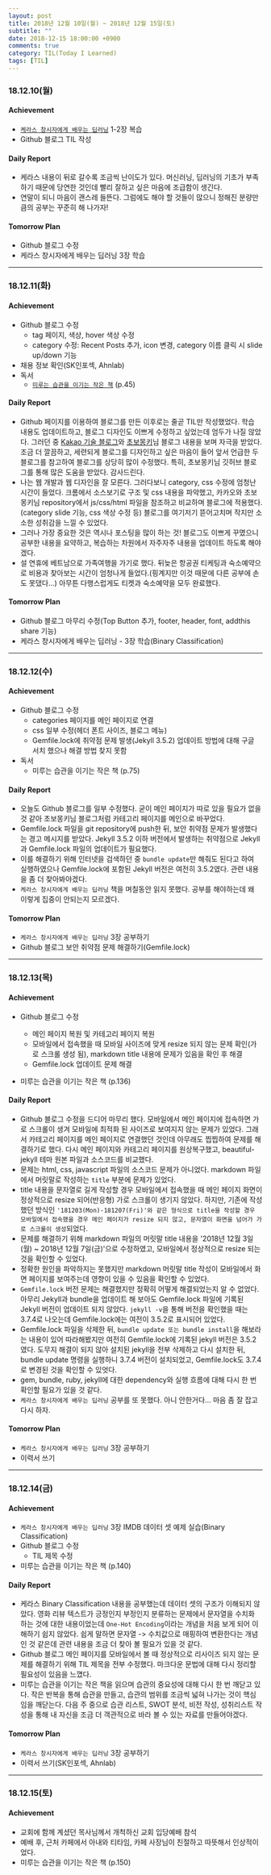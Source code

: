 ```yaml
---
layout: post
title: 2018년 12월 10일(월) ~ 2018년 12월 15일(토)
subtitle: ""
date: 2018-12-15 18:00:00 +0900
comments: true
category: TIL(Today I Learned)
tags: [TIL]
---
```

### 18.12.10(월)
#### Achievement
  - [`케라스 창시자에게 배우는 딥러닝`](http://www.kyobobook.co.kr/product/detailViewKor.laf?ejkGb=KOR&mallGb=KOR&barcode=9791160505979&orderClick=LEA&Kc=) 1-2장 복습
  - Github 블로그 TIL 작성

#### Daily Report
  - 케라스 내용이 뒤로 갈수록 조금씩 난이도가 있다. 머신러닝, 딥러닝의 기초가 부족하기 때문에 당연한 것인데 빨리 잘하고 싶은 마음에 조급함이 생긴다.
  - 연말이 되니 마음이 괜스레 들뜬다. 그럼에도 해야 할 것들이 많으니 정해진 분량만큼의 공부는 꾸준히 해 나가자!

#### Tomorrow Plan
  - Github 블로그 수정
  - 케라스 창시자에게 배우는 딥러닝 3장 학습

---

### 18.12.11(화)
#### Achievement
  - Github 블로그 수정
    - tag 페이지, 색상, hover 색상 수정
    - category 수정: Recent Posts 추가, icon 변경, category 이름 클릭 시 slide up/down 기능
  - 채용 정보 확인(SK인포섹, Ahnlab)
  - 독서
    - [`미루는 습관을 이기는 작은 책`](http://www.kyobobook.co.kr/product/detailViewKor.laf?ejkGb=KOR&mallGb=KOR&barcode=9791162540343&orderClick=LEB&Kc=) (p.45)

#### Daily Report
  - Github 페이지를 이용하여 블로그를 만든 이후로는 줄곧 TIL만 작성했었다. 학습 내용도 업데이트하고, 블로그 디자인도 이쁘게 수정하고 싶었는데 엄두가 나질 않았다. 그러던 중 [Kakao 기술 블로그](http://tech.kakao.com/)와 [초보몽키](https://wayhome25.github.io/)님 블로그 내용을 보며 자극을 받았다. 조금 더 깔끔하고, 세련되게 블로그를 디자인하고 싶은 마음이 들어 앞서 언급한 두 블로그를 참고하여 블로그를 상당히 많이 수정했다. 특히, 초보몽키님 깃허브 블로그를 통해 많은 도움을 받았다. 감사드린다.
  - 나는 웹 개발과 웹 디자인을 잘 모른다. 그러다보니 category, css 수정에 엄청난 시간이 들었다. 크롬에서 소스보기로 구조 및 css 내용을 파악했고, 카카오와 초보몽키님 repository에서 js/css/html 파일을 참조하고 비교하며 블로그에 적용했다.(category slide 기능, css 색상 수정 등) 블로그를 여기저기 뜯어고치며 작지만 소소한 성취감을 느낄 수 있었다.
  - 그러나 가장 중요한 것은 역시나 포스팅을 많이 하는 것! 블로그도 이쁘게 꾸몄으니 공부한 내용을 요약하고, 복습하는 차원에서 자주자주 내용을 업데이트 하도록 해야겠다.
  - 설 연휴에 베트남으로 가족여행을 가기로 했다. 뒤늦은 항공권 티케팅과 숙소예약으로 비용과 찾아보는 시간이 엄청나게 들었다.(핑계지만 이것 때문에 다른 공부에 손도 못댔다...) 아무튼 다행스럽게도 티켓과 숙소예약을 모두 완료했다.

#### Tomorrow Plan
  - Github 블로그 마무리 수정(Top Button 추가, footer, header, font, addthis share 기능)
  - 케라스 창시자에게 배우는 딥러닝 - 3장 학습(Binary Classification)

---
### 18.12.12(수)
#### Achievement
  - Github 블로그 수정
    - categories 페이지를 메인 페이지로 연결
    - css 일부 수정(헤더 폰트 사이즈, 블로그 메뉴)
    - Gemfile.lock에 취약점 문제 발생(Jekyll 3.5.2) 업데이트 방법에 대해 구글 서치 했으나 해결 방법 찾지 못함
  - 독서
    - 미루는 습관을 이기는 작은 책 (p.75)

#### Daily Report
  - 오늘도 Github 블로그를 일부 수정했다. 굳이 메인 페이지가 따로 있을 필요가 없을 것 같아 초보몽키님 블로그처럼 카테고리 페이지를 메인으로 바꾸었다.
  - Gemfile.lock 파일을 git repository에 push한 뒤, 보안 취약점 문제가 발생했다는 경고 메시지를 받았다. Jekyll 3.5.2 이하 버전에서 발생하는 취약점으로 Jekyll과 Gemfile.lock 파일의 업데이트가 필요했다.
  - 이를 해결하기 위해 인터넷을 검색하던 중 `bundle update`만 해줘도 된다고 하여 실행하였으나 Gemfile.lock에 포함된 Jekyll 버전은 여전히 3.5.2였다. 관련 내용을 좀 더 찾아봐야겠다.
  - `케라스 창시자에게 배우는 딥러닝` 책을 며칠동안 읽지 못했다. 공부를 해야하는데 왜 이렇게 집중이 안되는지 모르겠다.

#### Tomorrow Plan
  - `케라스 창시자에게 배우는 딥러닝` 3장 공부하기
  - Github 블로그 보안 취약점 문제 해결하기(Gemfile.lock)

---

### 18.12.13(목)
#### Achievement
  - Github 블로그 수정
    - 메인 페이지 복원 및 카테고리 페이지 복원
    - 모바일에서 접속했을 때 모바일 사이즈에 맞게 resize 되지 않는 문제 확인(가로 스크롤 생성 됨), markdown title 내용에 문제가 있음을 확인 후 해결
    - Gemfile.lock 업데이트 문제 해결

  - 미루는 습관을 이기는 작은 책 (p.136)

#### Daily Report
  - Github 블로그 수정을 드디어 마무리 했다. 모바일에서 메인 페이지에 접속하면 가로 스크롤이 생겨 모바일에 최적화 된 사이즈로 보여지지 않는 문제가 있었다. 그래서 카테고리 페이지를 메인 페이지로 연결했던 것인데 아무래도 찝찝하여 문제를 해결하기로 했다. 다시 메인 페이지와 카테고리 페이지를 원상복구했고, beautiful-jekyll 테마 원본 파일과 소스코드를 비교했다.
  - 문제는 html, css, javascript 파일의 소스코드 문제가 아니었다. markdown 파일에서 머릿말로 작성하는 `title` 부분에 문제가 있었다.
  - title 내용을 문자열로 길게 작성할 경우 모바일에서 접속했을 때 메인 페이지 화면이 정상적으로 resize 되어(반응형) 가로 스크롤이 생기지 않았다. 하지만, 기존에 작성했던 방식인 `'181203(Mon)-181207(Fri)'와 같은 형식으로 title을 작성할 경우 모바일에서 접속했을 경우 메인 페이지가 resize 되지 않고, 문자열이 화면을 넘어가 가로 스크롤이 생성`되었다.
  - 문제를 해결하기 위해 markdown 파일의 머릿말 title 내용을 '2018년 12월 3일(월) ~ 2018년 12월 7일(금)'으로 수정하였고, 모바일에서 정상적으로 resize 되는 것을 확인할 수 있었다.
  - 정확한 원인을 파악하지는 못했지만 markdown 머릿말 title 작성이 모바일에서 화면 페이지를 보여주는데 영향이 있을 수 있음을 확인할 수 있었다.
  - `Gemfile.lock` 버전 문제는 해결했지만 정확히 어떻게 해결되었는지 알 수 없었다. 아무리 Jekyll과 bundle을 업데이트 해 보아도 Gemfile.lock 파일에 기록된 Jekyll 버전이 업데이트 되지 않았다. `jekyll -v`을 통해 버전을 확인했을 때는 3.7.4로 나오는데 Gemfile.lock에는 여전이 3.5.2로 표시되어 있었다.
  - Gemfile.lock 파일을 삭제한 뒤, `bundle update 또는 bundle install`을 해보라는 내용이 있어 따라해봤지만 여전히 Gemfile.lock에 기록된 jekyll 버전은 3.5.2였다. 도무지 해결이 되지 않아 설치된 jekyll을 전부 삭제하고 다시 설치한 뒤, bundle update 명령을 실행하니 3.7.4 버전이 설치되었고, Gemfile.lock도 3.7.4로 변경된 것을 확인할 수 있엇다.
  - gem, bundle, ruby, jekyll에 대한 dependency와 실행 흐름에 대해 다시 한 번 확인할 필요가 있을 것 같다.
  - `케라스 창시자에게 배우는 딥러닝` 공부를 또 못했다. 아니 안한거다... 마음 좀 잘 잡고 다시 하자.

#### Tomorrow Plan
  - `케라스 창시자에게 배우는 딥러닝` 3장 공부하기
  - 이력서 쓰기

---

### 18.12.14(금)
#### Achievement
  - `케라스 창시자에게 배우는 딥러닝` 3장 IMDB 데이터 셋 예제 실습(Binary Classification)
  - Github 블로그 수정
    - TIL 제목 수정
  - 미루는 습관을 이기는 작은 책 (p.140)

#### Daily Report
  - 케라스 Binary Classification 내용을 공부했는데 데이터 셋의 구조가 이해되지 않았다. 영화 리뷰 텍스트가 긍정인지 부정인지 분류하는 문제에서 문자열을 수치화 하는 것에 대한 내용이었는데 `One-Hot Encoding`이라는 개념을 처음 보게 되어 이해하기 쉽지 않았다. 쉽게 말하면 문자열 -> 수치값으로 매핑하여 변환한다는 개념인 것 같은데 관련 내용을 조금 더 찾아 볼 필요가 있을 것 같다.
  - Github 블로그 메인 페이지를 모바일에서 볼 때 정상적으로 리사이즈 되지 않는 문제를 해결하기 위해 TIL 제목을 전부 수정했다. 마크다운 문법에 대해 다시 정리할 필요성이 있음을 느꼈다.
  - 미루는 습관을 이기는 작은 책을 읽으며 습관의 중요성에 대해 다시 한 번 깨닫고 있다. 작은 반복을 통해 습관을 만들고, 습관의 범위를 조금씩 넓혀 나가는 것이 핵심임을 깨닫는다. 다음 주 중으로 습관 리스트, SWOT 분석, 비전 작성, 성취리스트 작성을 통해 내 자신을 조금 더 객관적으로 바라 볼 수 있는 자료를 만들어야겠다.

#### Tomorrow Plan
  - `케라스 창시자에게 배우는 딥러닝` 3장 공부하기
  - 이력서 쓰기(SK인포섹, Ahnlab)

---

### 18.12.15(토)
#### Achievement
  - 교회에 함께 계셨던 목사님께서 개척하신 교회 입당예배 참석
  - 예배 후, 근처 카페에서 아내와 티타임, 카페 사장님이 친절하고 따뜻해서 인상적이었다.
  - 미루는 습관을 이기는 작은 책 (p.150)
